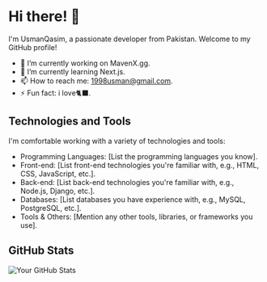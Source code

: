 <!-- Introduction -->
# Hi there! 👋

I'm UsmanQasim, a passionate developer from Pakistan. Welcome to my GitHub profile! 

- 🔭 I’m currently working on MavenX.gg.
- 🌱 I’m currently learning Next.js.
- 📫 How to reach me: 1998usman@gmail.com.
- ⚡ Fun fact: i love🐈‍⬛.

<!-- Technology section -->
## Technologies and Tools

I'm comfortable working with a variety of technologies and tools:

- Programming Languages: [List the programming languages you know].
- Front-end: [List front-end technologies you're familiar with, e.g., HTML, CSS, JavaScript, etc.].
- Back-end: [List back-end technologies you're familiar with, e.g., Node.js, Django, etc.].
- Databases: [List databases you have experience with, e.g., MySQL, PostgreSQL, etc.].
- Tools & Others: [Mention any other tools, libraries, or frameworks you use].

<!-- GitHub Stats -->
## GitHub Stats

![Your GitHub Stats](https://github-readme-stats.vercel.app/api?username=usmanqasim&show_icons=true&hide=issues&hide_title=true)

